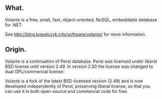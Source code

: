 What.
-----

Volante is a free, small, fast, object-oriented, NoSQL, embeddable database for .NET.

See http://blog.kowalczyk.info/software/volante/ for more information.

Origin.
-------

Volante is a continuation of Perst database. Perst was licensed under liberal BSD license
until version 2.49. In version 2.50 the license was changed to dual GPL/commercial license.

Volante is a fork of the latest BSD-licensed version (2.49) and is now developed
independently of Perst, preserving liberal license, so that you can use it
in both open-source and commercial code for free.
